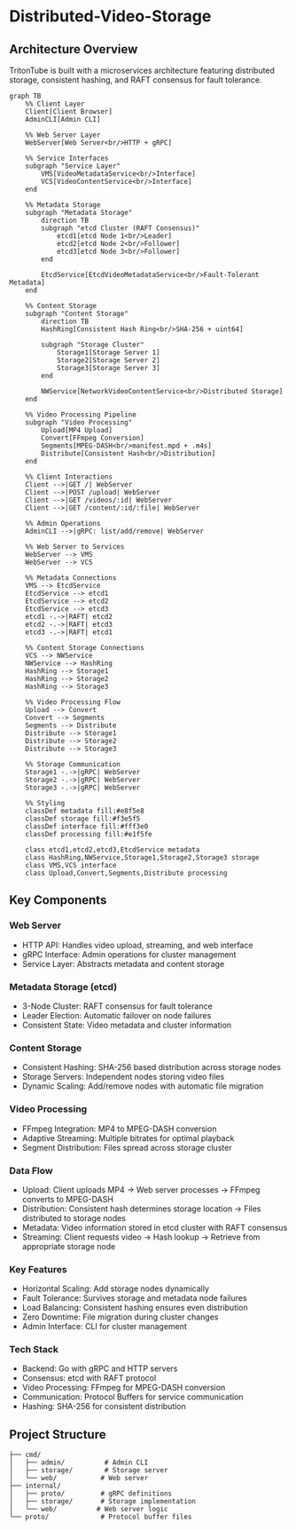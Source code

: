 # Distributed-Video-Storage

## Architecture Overview
TritonTube is built with a microservices architecture featuring distributed storage, consistent hashing, and RAFT consensus for fault tolerance.

```mermaid
graph TB
    %% Client Layer
    Client[Client Browser]
    AdminCLI[Admin CLI]
    
    %% Web Server Layer
    WebServer[Web Server<br/>HTTP + gRPC]
    
    %% Service Interfaces
    subgraph "Service Layer"
        VMS[VideoMetadataService<br/>Interface]
        VCS[VideoContentService<br/>Interface]
    end
    
    %% Metadata Storage
    subgraph "Metadata Storage"
        direction TB
        subgraph "etcd Cluster (RAFT Consensus)"
            etcd1[etcd Node 1<br/>Leader]
            etcd2[etcd Node 2<br/>Follower]
            etcd3[etcd Node 3<br/>Follower]
        end
        
        EtcdService[EtcdVideoMetadataService<br/>Fault-Tolerant Metadata]
    end
    
    %% Content Storage
    subgraph "Content Storage"
        direction TB
        HashRing[Consistent Hash Ring<br/>SHA-256 + uint64]
        
        subgraph "Storage Cluster"
            Storage1[Storage Server 1]
            Storage2[Storage Server 2] 
            Storage3[Storage Server 3]
        end
        
        NWService[NetworkVideoContentService<br/>Distributed Storage]
    end
    
    %% Video Processing Pipeline
    subgraph "Video Processing"
        Upload[MP4 Upload]
        Convert[FFmpeg Conversion]
        Segments[MPEG-DASH<br/>manifest.mpd + .m4s]
        Distribute[Consistent Hash<br/>Distribution]
    end
    
    %% Client Interactions
    Client -->|GET /| WebServer
    Client -->|POST /upload| WebServer
    Client -->|GET /videos/:id| WebServer
    Client -->|GET /content/:id/:file| WebServer
    
    %% Admin Operations
    AdminCLI -->|gRPC: list/add/remove| WebServer
    
    %% Web Server to Services
    WebServer --> VMS
    WebServer --> VCS
    
    %% Metadata Connections
    VMS --> EtcdService
    EtcdService --> etcd1
    EtcdService --> etcd2
    EtcdService --> etcd3
    etcd1 -.->|RAFT| etcd2
    etcd2 -.->|RAFT| etcd3
    etcd3 -.->|RAFT| etcd1
    
    %% Content Storage Connections
    VCS --> NWService
    NWService --> HashRing
    HashRing --> Storage1
    HashRing --> Storage2
    HashRing --> Storage3
    
    %% Video Processing Flow
    Upload --> Convert
    Convert --> Segments
    Segments --> Distribute
    Distribute --> Storage1
    Distribute --> Storage2
    Distribute --> Storage3
    
    %% Storage Communication
    Storage1 -.->|gRPC| WebServer
    Storage2 -.->|gRPC| WebServer
    Storage3 -.->|gRPC| WebServer
    
    %% Styling
    classDef metadata fill:#e8f5e8
    classDef storage fill:#f3e5f5
    classDef interface fill:#fff3e0
    classDef processing fill:#e1f5fe
    
    class etcd1,etcd2,etcd3,EtcdService metadata
    class HashRing,NWService,Storage1,Storage2,Storage3 storage
    class VMS,VCS interface
    class Upload,Convert,Segments,Distribute processing
```

## Key Components
### Web Server

- HTTP API: Handles video upload, streaming, and web interface
- gRPC Interface: Admin operations for cluster management
- Service Layer: Abstracts metadata and content storage

### Metadata Storage (etcd)

- 3-Node Cluster: RAFT consensus for fault tolerance
- Leader Election: Automatic failover on node failures
- Consistent State: Video metadata and cluster information

### Content Storage

- Consistent Hashing: SHA-256 based distribution across storage nodes
- Storage Servers: Independent nodes storing video files
- Dynamic Scaling: Add/remove nodes with automatic file migration

### Video Processing

- FFmpeg Integration: MP4 to MPEG-DASH conversion
- Adaptive Streaming: Multiple bitrates for optimal playback
- Segment Distribution: Files spread across storage cluster

### Data Flow

- Upload: Client uploads MP4 → Web server processes → FFmpeg converts to MPEG-DASH
- Distribution: Consistent hash determines storage location → Files distributed to storage nodes
- Metadata: Video information stored in etcd cluster with RAFT consensus
- Streaming: Client requests video → Hash lookup → Retrieve from appropriate storage node

### Key Features

- Horizontal Scaling: Add storage nodes dynamically
- Fault Tolerance: Survives storage and metadata node failures
- Load Balancing: Consistent hashing ensures even distribution
- Zero Downtime: File migration during cluster changes
- Admin Interface: CLI for cluster management

### Tech Stack

- Backend: Go with gRPC and HTTP servers
- Consensus: etcd with RAFT protocol
- Video Processing: FFmpeg for MPEG-DASH conversion
- Communication: Protocol Buffers for service communication
- Hashing: SHA-256 for consistent distribution

## Project Structure
```
├── cmd/
│   ├── admin/          # Admin CLI
│   ├── storage/        # Storage server
│   └── web/           # Web server
├── internal/
│   ├── proto/         # gRPC definitions
│   ├── storage/       # Storage implementation
│   └── web/          # Web server logic
└── proto/             # Protocol buffer files
```
